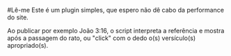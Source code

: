 #Lê-me
Este é um plugin simples, que espero não dê cabo da performance do site.

Ao publicar por exemplo João 3:16, o script interpreta a referência e mostra após a passagem do rato, ou "click" com o dedo o(s) versículo(s) apropriado(s). 
